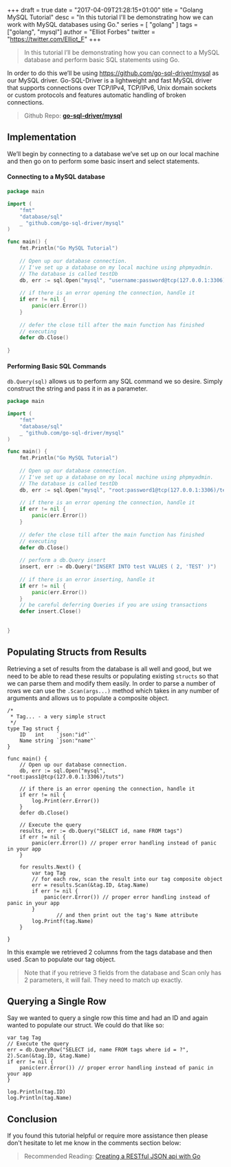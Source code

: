 +++
draft = true
date = "2017-04-09T21:28:15+01:00"
title = "Golang MySQL Tutorial"
desc = "In this tutorial I'll be demonstrating how we can work with MySQL databases using Go."
series = [ "golang" ]
tags = ["golang", "mysql"]
author = "Elliot Forbes"
twitter = "https://twitter.com/Elliot_F"
+++

> In this tutorial I’ll be demonstrating how you can connect to a MySQL database and perform basic SQL statements using Go.

In order to do this we’ll be using <a href=”https://github.com/go-sql-driver/mysql”>https://github.com/go-sql-driver/mysql</a> as our MySQL driver. Go-SQL-Driver is a lightweight and fast MySQL driver that supports connections over TCP/IPv4, TCP/IPv6, Unix domain sockets or custom protocols and features automatic handling of broken connections.

> Github Repo: **[go-sql-driver/mysql](https://github.com/go-sql-driver/mysql)**

## Implementation

We’ll begin by connecting to a database we’ve set up on our local machine and then go on to perform some basic insert and select statements.

#### Connecting to a MySQL database

~~~go
package main

import (
    "fmt"
    "database/sql"
    _ "github.com/go-sql-driver/mysql"
)

func main() {
    fmt.Println("Go MySQL Tutorial")
    
    // Open up our database connection.
    // I've set up a database on my local machine using phpmyadmin.
    // The database is called testDb
    db, err := sql.Open("mysql", "username:password@tcp(127.0.0.1:3306)/test")
    
    // if there is an error opening the connection, handle it
    if err != nil {
        panic(err.Error())
    }
    
    // defer the close till after the main function has finished
    // executing 
    defer db.Close()
    
}
~~~

<h4>Performing Basic SQL Commands</h4>

```db.Query(sql)``` allows us to perform any SQL command we so desire. Simply construct the string and pass it in as a parameter.

~~~go
package main

import (
    "fmt"
    "database/sql"
    _ "github.com/go-sql-driver/mysql"
)

func main() {
    fmt.Println("Go MySQL Tutorial")
    
    // Open up our database connection.
    // I've set up a database on my local machine using phpmyadmin.
    // The database is called testDb
    db, err := sql.Open("mysql", "root:password1@tcp(127.0.0.1:3306)/test")
    
    // if there is an error opening the connection, handle it
    if err != nil {
        panic(err.Error())
    }
    
    // defer the close till after the main function has finished
    // executing 
    defer db.Close()
    
    // perform a db.Query insert 
    insert, err := db.Query("INSERT INTO test VALUES ( 2, 'TEST' )")
    
    // if there is an error inserting, handle it
    if err != nil {
        panic(err.Error())
    }
    // be careful deferring Queries if you are using transactions
    defer insert.Close()
    
    
}
~~~

## Populating Structs from Results

Retrieving a set of results from the database is all well and good, but we need to be able to read these results or populating existing ```structs``` so that we can parse them and modify them easily. In order to parse a number of rows we can use the ```.Scan(args...)``` method which takes in any number of arguments and allows us to populate a composite object.

~~~
/*
 * Tag... - a very simple struct
 */
type Tag struct {
	ID   int    `json:"id"`
	Name string `json:"name"`
}
~~~

~~~
func main() {
	// Open up our database connection.
	db, err := sql.Open("mysql", "root:pass1@tcp(127.0.0.1:3306)/tuts")

	// if there is an error opening the connection, handle it
	if err != nil {
		log.Print(err.Error())
	}
	defer db.Close()

	// Execute the query
	results, err := db.Query("SELECT id, name FROM tags")
	if err != nil {
		panic(err.Error()) // proper error handling instead of panic in your app
	}

	for results.Next() {
		var tag Tag
		// for each row, scan the result into our tag composite object
		err = results.Scan(&tag.ID, &tag.Name)
		if err != nil {
			panic(err.Error()) // proper error handling instead of panic in your app
		}
                // and then print out the tag's Name attribute
		log.Printf(tag.Name)
	}

}
~~~

In this example we retrieved 2 columns from the tags database and then used .Scan to populate our tag object. 

> Note that if you retrieve 3 fields from the database and Scan only has 2 parameters, it will fail. They need to match up exactly.

## Querying a Single Row

Say we wanted to query a single row this time and had an ID and again wanted to populate our struct. We could do that like so:

~~~
var tag Tag
// Execute the query
err = db.QueryRow("SELECT id, name FROM tags where id = ?", 2).Scan(&tag.ID, &tag.Name)
if err != nil {
	panic(err.Error()) // proper error handling instead of panic in your app
}

log.Println(tag.ID)
log.Println(tag.Name)
~~~

## Conclusion

If you found this tutorial helpful or require more assistance then please don't hesitate to let me know in the comments section below:

> Recommended Reading: [Creating a RESTful JSON api with Go](https://tutorialedge.net/post/golang/creating-restful-api-with-golang/)